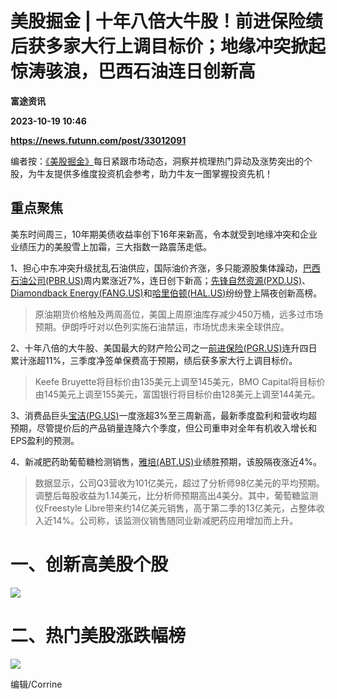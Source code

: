 # 美股掘金 | 十年八倍大牛股！前进保险绩后获多家大行上调目标价；地缘冲突掀起惊涛骇浪，巴西石油连日创新高
**富途资讯**

**2023-10-19 10:46**

**https://news.futunn.com/post/33012091**

编者按：[《美股掘金》](https://news.futunn.com/news-topics/297)每日紧跟市场动态，洞察并梳理热门异动及涨势突出的个股，为牛友提供多维度投资机会参考，助力牛友一图掌握投资先机！

重点聚焦
----

美东时间周三，10年期美债收益率创下16年来新高，令本就受到地缘冲突和企业业绩压力的美股雪上加霜，三大指数一路震荡走低。

1、担心中东冲突升级扰乱石油供应，国际油价齐涨，多只能源股集体躁动，[巴西石油公司(PBR.US)](https://www.futunn.com/quote/stock?m=us&code=PBR)周内累涨近7%，连日创下新高；[先锋自然资源(PXD.US)](https://www.futunn.com/quote/stock?m=us&code=PXD)、[Diamondback Energy(FANG.US)](https://www.futunn.com/quote/stock?m=us&code=FANG)和[哈里伯顿(HAL.US)](https://www.futunn.com/quote/stock?m=us&code=HAL)纷纷登上隔夜创新高榜。

> 原油期货价格触及两周高位，美国上周原油库存减少450万桶，远多过市场预期。伊朗呼吁对以色列实施石油禁运，市场忧虑未来全球供应。

2、十年八倍的大牛股、美国最大的财产险公司之一[前进保险(PGR.US)](https://www.futunn.com/quote/stock?m=us&code=PGR)连升四日累计涨超11%，三季度净签单保费高于预期，绩后获多家大行上调目标价。

> Keefe Bruyette将目标价由135美元上调至145美元，BMO Capital将目标价由145美元上调至155美元，富国银行将目标价由128美元上调至144美元。

3、消费品巨头[宝洁(PG.US)](https://www.futunn.com/quote/stock?m=us&code=PG)一度涨超3%至三周新高，最新季度盈利和营收均超预期，尽管提价后的产品销量连降六个季度，但公司重申对全年有机收入增长和EPS盈利的预测。

4、新减肥药助葡萄糖检测销售，[雅培(ABT.US)](https://www.futunn.com/quote/stock?m=us&code=ABT)业绩胜预期，该股隔夜涨近4%。

> 数据显示，公司Q3营收为101亿美元，超过了分析师98亿美元的平均预期。调整后每股收益为1.14美元，比分析师预期高出4美分。其中，葡萄糖监测仪Freestyle Libre带来约14亿美元销售，高于第二季的13亿美元，占整体收入近14%。公司称，该监测仪销售随同业新减肥药应用增加而上升。

一、创新高美股个股
=========

![](https://newsfile.futunn.com/public/NN-PersistNewsContentImage/7781/20231019/USTodayBullStockAutoNews_20231018_new_high)

二、热门美股涨跌幅榜
==========

![](https://newsfile.futunn.com/public/NN-PersistNewsContentImage/7781/20231019/USTodayBullStockAutoNews_20231018_chg)

编辑/Corrine